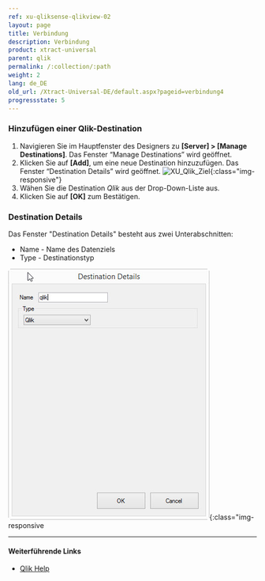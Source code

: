 ```yaml
---
ref: xu-qliksense-qlikview-02
layout: page
title: Verbindung
description: Verbindung
product: xtract-universal
parent: qlik
permalink: /:collection/:path
weight: 2
lang: de_DE
old_url: /Xtract-Universal-DE/default.aspx?pageid=verbindung4
progressstate: 5
---
```

### Hinzufügen einer Qlik-Destination
1. Navigieren Sie im Hauptfenster des Designers zu **[Server] > [Manage Destinations]**. Das Fenster “Manage Destinations” wird geöffnet.
2. Klicken Sie auf **[Add]**, um eine neue Destination hinzuzufügen. Das Fenster “Destination Details” wird geöffnet.
![XU_Qlik_Ziel](/img/Inhalt/XU_qlik_verwalten_Ziel.png){:class="img-responsive"}
3. Wähen Sie die Destination *Qlik* aus der Drop-Down-Liste aus.
4. Klicken Sie auf **[OK]** zum Bestätigen.

### Destination Details
Das Fenster "Destination Details" besteht aus zwei Unterabschnitten:
- Name - Name des Datenziels
- Type - Destinationstyp

![XU_qlik_destination](/img/content/XU_qlik_destination.png){:class="img-responsive

****
#### Weiterführende Links

- [Qlik Help](https://help.qlik.com/)